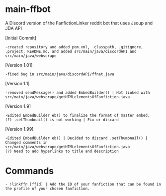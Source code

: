 # main-ffbot
A Discord version of the FanfictionLinker reddit bot that uses Jsoup and JDA API
  
  [Initial Commit]
    
    -created repository and added pom.xml, .classpath, .gitignore, .project, README.md, and added src/main/java/discordAPI and src/main/java/webscrape
  
  [Version 1.01] 
    
    -fixed bug in src/main/java/discordAPI/ffnet.java
    
  [Version 1.1]
  
    -removed sendMessage() and added EmbedBuilder() | Not linked with src/main/java/webscrape/getHTMLelementsOfFanfiction.java
    
  [Version 1.9]
    
    -Edited EmbedBuilder eb() to finalize the format of master embed.
    (?) .setThumbnail() is not working | Fix or discard
    
  [Version 1.99]
    
    -Edited EmbedBuilder eb() | Decided to discard .setThumbnail() | Changed comments in src/main/java/webscrape/getHTMLelementsOfFanfiction.java
    (?) Need to add hyperlinks to title and description 
  
  # Commands 
  
    - !linkffn [ffid] | Add the ID of your fanfiction that can be found in the profile of your chosen fanfiction.
